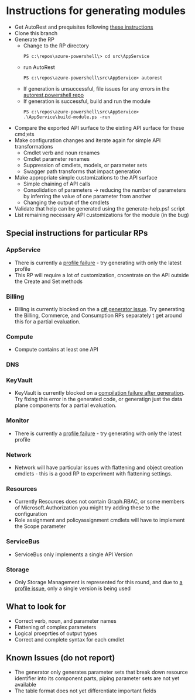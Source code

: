 # Instructions for generating modules
- Get AutoRest and prequisites following [these instructions](https://github.com/Azure/autorest/blob/master/docs/powershell/readme.md)
- Clone this branch
- Generate the RP
  - Change to the RP directory
    ``` 
    PS c:\repos\azure-powershell\> cd src\AppService
    ```
  - run AutoRest
    ```
    PS c:\repos\azure-powershell\src\AppService> autorest
    ```
  - If generation is unsuccessful, file issues for any errors in the [autorest.powershell repo](https://github.com/azure/autorest.powershell/issues)
  - If generation is successful, build and run the module
    ```
    PS c:\repos\azure-powershell\src\AppService> .\AppService\build-module.ps -run
    ```
- Compare the exported API surface to the eixting API surface for these cmd;ets
- Make configuration changes and iterate again for simple API transformations
  - Cmdlet verb and noun renames
  - Cmdlet parameter renames
  - Suppression of cmdlets, models, or parameter sets
  - Swagger path transforms that impact generation
- Make appropriate simple customizations to the API surface
  - Simple chaining of API calls
  - Consolidation of parameters -> reducing the number of parameters by inferring the value of one parameter from another
  - Changing the output of the cmdlets
- Validate that help can be generated using the generate-help.ps1 script
- List remaining necessary API customizations for the module (in the bug)

## Special instructions for particular RPs
### AppService
- There is currently a [profile failure](https://github.com/Azure/autorest.powershell/issues/192) - try generating with only the latest profile
- This RP will require a lot of customization, cncentrate on the API outside the Create and Set methods
### Billing
- Billing is currently blocked on the a [c# generator issue](https://github.com/Azure/autorest.powershell/issues/193).  Try generating the Billing, Commerce, and Consumption RPs separately t get around this for a partial evaluation.
### Compute
- Compute contains at least one API
### DNS

### KeyVault
- KeyVault is currently blocked on a [compilation failure after generation](https://github.com/Azure/autorest.powershell/issues/195).  Try fixing this error in the generated code, or generatign just the data plane components for a partial evaluation.
### Monitor
- There is currently a [profile failure](https://github.com/Azure/autorest.powershell/issues/196) - try generating with only the latest profile
### Network
- Network will have particular issues with flattening and object creation cmdlets - this is a good RP to experiment with flattening settings.
### Resources
- Currently Resources does not contain Graph.RBAC, or some members of Microsoft.Authorization you might try adding these to the configuration
- Role assignment and policyassignment cmdlets will have to implement the Scope parameter
### ServiceBus
- ServiceBus only implements a single API Version
### Storage
- Only Storage Management is represented for this round, and due to [a profile issue](https://github.com/Azure/autorest.powershell/issues/188), only a single version is being used

## What to look for
- Correct verb, noun, and parameter names
- Flattening of complex parameters
- Logical proeprties of output types
- Correct and complete syntax for each cmdlet

## Known Issues (do not report)
- The generator only generates parameter sets that break down resource identifier into its component parts, piping parameter sets are not yet available
- The table format does not yet differentiate important fields
